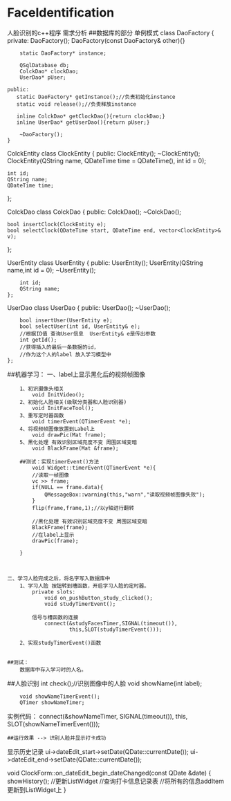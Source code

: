 # FaceIdentification
人脸识别的c++程序
需求分析
##数据库的部分
单例模式
	class DaoFactory
	{
	private:
		DaoFactory();
		DaoFactory(const DaoFactory& other){}


		static DaoFactory* instance;

		QSqlDatabase db;
		ColckDao* clockDao;
		UserDao* pUser;

	public:
	   static DaoFactory* getInstance();//负责初始化instance
	   static void release();//负责释放instance
	   
	   inline ColckDao* getClockDao(){return clockDao;}
	   inline UserDao* getUserDao(){return pUser;}

		~DaoFactory();
	}
	
ColckEntity
class ClockEntity
{
public:
    ClockEntity();
    ~ClockEntity();
     ClockEntity(QString name, QDateTime time = QDateTime(), int id = 0);

    int id;
    QString name;
    QDateTime time;
};

ColckDao
class ColckDao
{
public:
    ColckDao();
    ~ColckDao();

    bool insertClock(ClockEntity e);
    bool selectClock(QDateTime start, QDateTime end, vector<ClockEntity>& v);
};


UserEntity
	class UserEntity
	{
	public:
		UserEntity();
		UserEntity(QString name,int id = 0);
		~UserEntity();

		int id;
		QString name;
	};
UserDao
	class UserDao
	{
	public:
		UserDao();
		~UserDao();

		bool insertUser(UserEntity e);
		bool selectUser(int id, UserEntity& e);
		//根据ID值 查询User信息  UserEntity& e是传出参数
		int getId();
		//获得插入的最后一条数据的id，
		//作为这个人的label 放入学习模型中
	};
	
	
##机器学习：
	一、label上显示黑化后的视频帧图像

		1、初识摄像头相关
			void InitVideo();
		2、初始化人脸相关(级联分类器和人脸识别器)
			void InitFaceTool();
		3、重写定时器函数
			void timerEvent(QTimerEvent *e);
		4、将视频帧图像放置到Label上
			void drawPic(Mat frame);
		5、黑化处理 有效识别区域亮度不变 周围区域变暗
			void BlackFrame(Mat &frame);
	
		##测试：实现timerEvent()方法	
			void Widget::timerEvent(QTimerEvent *e){
			//读取一帧图像
			vc >> frame;
			if(NULL == frame.data){
				QMessageBox::warning(this,"warn","读取视频帧图像失败");
			}
			flip(frame,frame,1);//以y轴进行翻转

			//黑化处理 有效识别区域亮度不变 周围区域变暗
			BlackFrame(frame);
			//在label上显示
			drawPic(frame);

		}
		
		
		
	二、学习人脸完成之后，将名字写入数据库中	
		1、学习人脸 按钮转到槽函数，开启学习人脸的定时器。
			private slots:
				void on_pushButton_study_clicked();
				void studyTimerEvent();
			
			信号与槽函数的连接
				connect(&studyFacesTimer,SIGNAL(timeout()),
						this,SLOT(studyTimerEvent()));
						
		2、实现studyTimerEvent()函数
			
	
	##测试：
		数据库中存入学习时的人名。
		
##人脸识别
	    int check();//识别图像中的人脸
		void showName(int label);
		
		void showNameTimerEvent(); 
		QTimer showNameTimer;
实例代码：
    connect(&showNameTimer, SIGNAL(timeout()),
            this, SLOT(showNameTimerEvent()));	

	
	##运行效果 --> 识别人脸并显示打卡成功
	
显示历史记录
ui->dateEdit_start->setDate(QDate::currentDate());
    ui->dateEdit_end->setDate(QDate::currentDate());
	
	
void ClockForm::on_dateEdit_begin_dateChanged(const QDate &date)
{
    showHistory();
     //更新ListWidget
	 //查询打卡信息记录表
	 //将所有的信息addItem更新到ListWidget上
}
